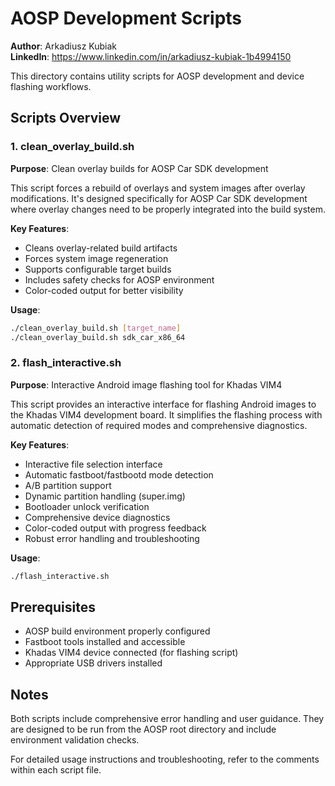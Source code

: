 # AOSP Development Scripts

**Author**: Arkadiusz Kubiak  
**LinkedIn**: https://www.linkedin.com/in/arkadiusz-kubiak-1b4994150

This directory contains utility scripts for AOSP development and device flashing workflows.

## Scripts Overview

### 1. clean_overlay_build.sh
**Purpose**: Clean overlay builds for AOSP Car SDK development

This script forces a rebuild of overlays and system images after overlay modifications. It's designed specifically for AOSP Car SDK development where overlay changes need to be properly integrated into the build system.

**Key Features**:
- Cleans overlay-related build artifacts
- Forces system image regeneration
- Supports configurable target builds
- Includes safety checks for AOSP environment
- Color-coded output for better visibility

**Usage**:
```bash
./clean_overlay_build.sh [target_name]
./clean_overlay_build.sh sdk_car_x86_64
```

### 2. flash_interactive.sh
**Purpose**: Interactive Android image flashing tool for Khadas VIM4

This script provides an interactive interface for flashing Android images to the Khadas VIM4 development board. It simplifies the flashing process with automatic detection of required modes and comprehensive diagnostics.

**Key Features**:
- Interactive file selection interface
- Automatic fastboot/fastbootd mode detection
- A/B partition support
- Dynamic partition handling (super.img)
- Bootloader unlock verification
- Comprehensive device diagnostics
- Color-coded output with progress feedback
- Robust error handling and troubleshooting

**Usage**:
```bash
./flash_interactive.sh
```

## Prerequisites

- AOSP build environment properly configured
- Fastboot tools installed and accessible
- Khadas VIM4 device connected (for flashing script)
- Appropriate USB drivers installed

## Notes

Both scripts include comprehensive error handling and user guidance. They are designed to be run from the AOSP root directory and include environment validation checks.

For detailed usage instructions and troubleshooting, refer to the comments within each script file.
